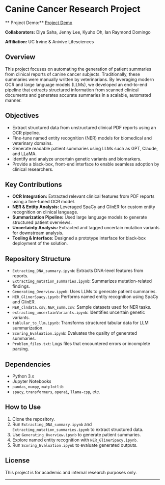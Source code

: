 # Canine Cancer Research Project

** Project Demo:** [Project Demo](https://www.youtube.com/watch?v=j7ciWPtlhCM)

**Collaborators:** Diya Saha, Jenny Lee, Kyuho Oh, Ian Raymond Domingo 

**Affiliation:** UC Irvine & Anivive Lifesciences


## Overview

This project focuses on automating the generation of patient summaries from clinical reports of canine cancer subjects. Traditionally, these summaries were manually written by veterinarians. By leveraging modern OCR and large language models (LLMs), we developed an end-to-end pipeline that extracts structured information from scanned clinical documents and generates accurate summaries in a scalable, automated manner.

## Objectives

* Extract structured data from unstructured clinical PDF reports using an OCR pipeline.
* Fine-tune named entity recognition (NER) models for biomedical and veterinary domains.
* Generate readable patient summaries using LLMs such as GPT, Claude, and LLaMA.
* Identify and analyze uncertain genetic variants and biomarkers.
* Provide a black-box, front-end interface to enable seamless adoption by clinical researchers.

## Key Contributions

* **OCR Integration:** Extracted relevant clinical features from PDF reports using a fine-tuned OCR model.
* **NER & Entity Analysis:** Leveraged SpaCy and GlinER for custom entity recognition on clinical language.
* **Summarization Pipeline:** Used large language models to generate structured patient overviews.
* **Uncertainty Analysis:** Extracted and tagged uncertain mutation variants for downstream analysis.
* **Tooling & Interface:** Designed a prototype interface for black-box deployment of the solution.

## Repository Structure

* `Extracting_DNA_summary.ipynb`: Extracts DNA-level features from reports.
* `Extracting_mutation_summaries.ipynb`: Summarizes mutation-related findings.
* `Generating_Overview.ipynb`: Uses LLMs to generate patient summaries.
* `NER_GlinerSpacy.ipynb`: Performs named entity recognition using SpaCy and GlinER.
* `NER_clndata.csv`, `NER_summ.csv`: Sample datasets used for NER tasks.
* `extracting_uncertainVariants.ipynb`: Identifies uncertain genetic variants.
* `tablular_to_llm.ipynb`: Transforms structured tabular data for LLM summarization.
* `Scoring_Evaluation.ipynb`: Evaluates the quality of generated summaries.
* `Problem_files.txt`: Logs files that encountered errors or incomplete parsing.

## Dependencies

* Python 3.x
* Jupyter Notebooks
* `pandas`, `numpy`, `matplotlib`
* `spacy`, `transformers`, `openai`, `llama-cpp`, etc.

## How to Use

1. Clone the repository.
2. Run `Extracting_DNA_summary.ipynb` and `Extracting_mutation_summaries.ipynb` to extract structured data.
3. Use `Generating_Overview.ipynb` to generate patient summaries.
4. Explore named entity recognition with `NER_GlinerSpacy.ipynb`.
5. Run `Scoring_Evaluation.ipynb` to evaluate generated outputs.

## License

This project is for academic and internal research purposes only.

---
